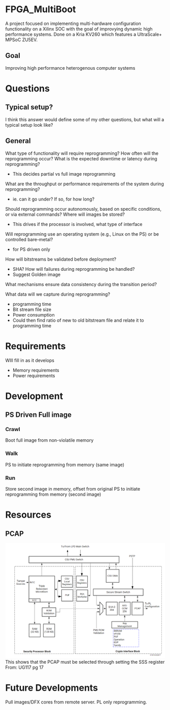 # FPGA_MultiBoot
A project focused on implementing multi-hardware configuration functionality on a Xilinx SOC with the goal of improvying dynamic high performance systems.
Done on a Kria KV260 which features a UltraScale+ MPSoC ZU5EV.

## Goal 
Improving high performance heterogenous computer systems

# Questions
## Typical setup?
I think this answer would define some of my other questions, but what will a typical setup look like?

## General
What type of functionality will require reprogramming?
How often will the reprogramming occur? 
What is the expected downtime or latency during reprogramming?
 - This decides partial vs full image reprogramming

What are the throughput or performance requirements of the system during reprogramming?
 - ie. can it go under? If so, for how long?

Should reprogramming occur autonomously, based on specific conditions, or via external commands? 
Where will images be stored?
 - This drives if the processor is involved, what type of interface

Will reprogramming use an operating system (e.g., Linux on the PS) or be controlled bare-metal?
 - for PS driven only

How will bitstreams be validated before deployment?
 - SHA?
How will failures during reprogramming be handled?
 - Suggest Golden image
   
What mechanisms ensure data consistency during the transition period?

What data will we capture during reprogramming?
 - programming time
 - Bit stream file size
 - Power consumption
 - Could then find ratio of new to old bitstream file and relate it to programming time

# Requirements
WIll fill in as it develops
 - Memory requirements
 - Power requirements

# Development
## PS Driven Full image
### Crawl
Boot full image from non-violatile memory

### Walk
PS to initiate reprogramming from memory (same image)

### Run
Store second image in memory, offset from original
PS to initiate reprogramming from memory (second image)

# Resources

## PCAP
![image](images/PCAP_in_UltraScale.PNG)
This shows that the PCAP must be selected through setting the SSS register
From: UG117 pg 17

# Future Developments
Pull images/DFX cores from remote server.
PL only reprogramming.
